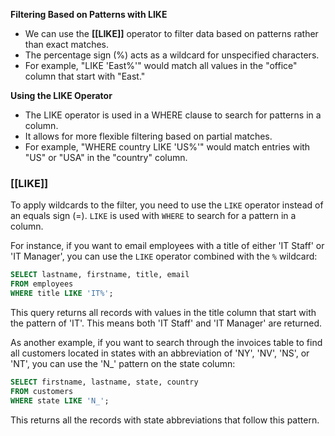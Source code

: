 **Filtering Based on Patterns with LIKE**
- We can use the **[[LIKE]]** operator to filter data based on patterns rather than exact matches.
- The percentage sign (%) acts as a wildcard for unspecified characters.
- For example, "LIKE 'East%'" would match all values in the "office" column that start with "East."

**Using the LIKE Operator**
- The LIKE operator is used in a WHERE clause to search for patterns in a column.
- It allows for more flexible filtering based on partial matches.
- For example, "WHERE country LIKE 'US%'" would match entries with "US" or "USA" in the "country" column.

### **[[LIKE]]**

To apply wildcards to the filter, you need to use the `LIKE` operator instead of an equals sign (=). `LIKE` is used with `WHERE` to search for a pattern in a column.

For instance, if you want to email employees with a title of either 'IT Staff' or 'IT Manager', you can use the `LIKE` operator combined with the `%` wildcard:

```sql
SELECT lastname, firstname, title, email
FROM employees
WHERE title LIKE 'IT%';
```

This query returns all records with values in the title column that start with the pattern of 'IT'. This means both 'IT Staff' and 'IT Manager' are returned.

As another example, if you want to search through the invoices table to find all customers located in states with an abbreviation of 'NY', 'NV', 'NS', or 'NT', you can use the 'N_' pattern on the state column:

```sql
SELECT firstname, lastname, state, country
FROM customers
WHERE state LIKE 'N_';
```

This returns all the records with state abbreviations that follow this pattern.